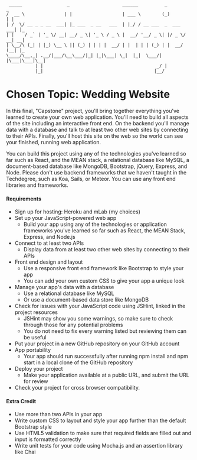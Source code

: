 ```
 _____                 _                    ______          _           _   
/  __ \               | |                   | ___ \        (_)         | |  
| /  \/ __ _ _ __  ___| |_ ___  _ __   ___  | |_/ / __ ___  _  ___  ___| |_
| |    / _` | '_ \/ __| __/ _ \| '_ \ / _ \ |  __/ '__/ _ \| |/ _ \/ __| __|
| \__/\ (_| | |_) \__ \ || (_) | | | |  __/ | |  | | | (_) | |  __/ (__| |_
\____/\__,_| .__/|___/\__\___/|_| |_|\___| \_|  |_|  \___/| |\___|\___|\__|
           | |                                           _/ |              
           |_|                                          |__/               
```


# Chosen Topic: Wedding Website


In this final, "Capstone" project, you'll bring together everything you've learned to create your own web application. You'll need to build all aspects of the site including an interactive front end. On the backend you'll manage data with a database and talk to at least two other web sites by connecting to their APIs. Finally, you'll host this site on the web so the world can see your finished, running web application.

You can build this project using any of the technologies you've learned so far such as React, and the MEAN stack, a relational database like MySQL, a document-based database like MongoDB, Bootstrap, jQuery, Express, and Node. Please don't use backend frameworks that we haven't taught in the Techdegree, such as Koa, Sails, or Meteor. You can use any front end libraries and frameworks.


#### Requirements


- Sign up for hosting: Heroku and mLab (my choices)
- Set up your JavaScript-powered web app
  - Build your app using any of the technologies or application frameworks you've learned so far such as React, the MEAN Stack, Express, and Node.js
- Connect to at least two APIs
  - Display data from at least two other web sites by connecting to their APIs
- Front end design and layout
  - Use a responsive front end framework like Bootstrap to style your app
  - You can add your own custom CSS to give your app a unique look
- Manage your app's data with a database
  - Use a relational database like MySQL
  - Or use a document-based data store like MongoDB
- Check for issues with your JavaScript code using JSHint, linked in the project resources
  - JSHint may show you some warnings, so make sure to check through those for any potential problems
  - You do not need to fix every warning listed but reviewing them can be useful
- Put your project in a new GitHub repository on your GitHub account
- App portability
  - Your app should run successfully after running npm install and npm start in a local clone of the GitHub repository
- Deploy your project
  - Make your application available at a public URL, and submit the URL for review
- Check your project for cross browser compatibility.


#### Extra Credit


- Use more than two APIs in your app
- Write custom CSS to layout and style your app further than the default Bootstrap style
- Use HTML5 validation to make sure that required fields are filled out and input is formatted correctly
- Write unit tests for your code using Mocha.js and an assertion library like Chai
